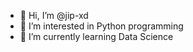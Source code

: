 - 👋 Hi, I’m @jip-xd
- 👀 I’m interested in Python programming
- 🌱 I’m currently learning Data Science

